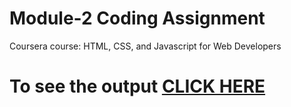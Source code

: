 

# Module-2 Coding Assignment

Coursera course: HTML, CSS, and Javascript for Web Developers

# To see the output [CLICK HERE](https://github.com/DNeeharika/Coursera-HTML-CSS-and-JavaScript-for-Web-Developers/edit/master/Assignments/module-2/index.html)